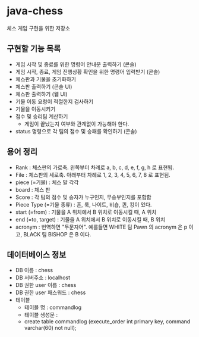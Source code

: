 # java-chess
체스 게임 구현을 위한 저장소

## 구현할 기능 목록
- 게임 시작 및 종료를 위한 명령어 안내문 출력하기 (콘솔)
- 게임 시작, 종료, 게임 진행상황 확인을 위한 명령어 입력받기 (콘솔)
- 체스판과 기물을 초기화하기
- 체스판 출력하기 (콘솔 UI)
- 체스판 출력하기 (웹 UI)
- 기물 이동 요청이 적절한지 검사하기
- 기물을 이동시키기
- 점수 및 승리팀 계산하기
    - 게임이 끝났는지 여부와 관계없이 가능해야 한다.
- status 명령으로 각 팀의 점수 및 승패를 확인하기 (콘솔)

## 용어 정리
- Rank : 체스판의 가로축. 왼쪽부터 차례로 a, b, c, d, e, f, g, h 로 표현됨.
- File : 체스판의 세로축. 아래부터 차례로 1, 2, 3, 4, 5, 6, 7, 8 로 표현됨.
- piece (=기물) : 체스 말 각각
- board : 체스 판
- Score : 각 팀의 점수 및 승자가 누구인지, 무승부인지를 포함함
- Piece Type (=기물 종류) : 폰, 룩, 나이트, 비숍, 퀸, 킹이 있다.
- start (=from) : 기물을 A 위치에서 B 위치로 이동시킬 때, A 위치
- end (=to, target) : 기물을 A 위치에서 B 위치로 이동시킬 때, B 위치
- acronym : 번역하면 "두문자어". 예를들면 WHITE 팀 Pawn 의 acronym 은 p 이고, BLACK 팀 BISHOP 은 B 이다.

## 데이터베이스 정보
- DB 이름 : chess
- DB 서버주소 : localhost
- DB 권한 user 이름 : chess
- DB 권한 user 패스워드 : chess
- 테이블
    - 테이블 명 : commandlog
    - 테이블 생성문 : 
    - create table commandlog (execute_order int primary key, command varchar(60) not null);
